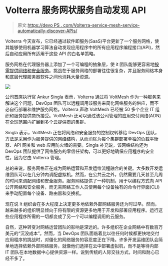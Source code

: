 # Volterra 服务网状服务自动发现 API

> 原文:[https://devo PS . com/Volterra-service-mesh-service-automatically-discover-APIs/](https://devops.com/volterra-service-mesh-service-automatically-discovers-apis/)

Volterra 今天宣布，它已经通过软件即服务(SaaS)平台更新了一个服务网格，使其能够使用机器学习算法自动发现应用程序中的所有应用程序编程接口(API)，然后自动应用所有适用于这些 API 的白名单策略。

服务网格在代理服务器上添加了一个可编程的抽象层，使 it 团队能够更容易地[按需提供网络和安全服务](https://devops.com/why-service-meshes-are-security-tools/)。挑战在于服务网格的部署往往很复杂，并且服务网格本身和底层代理服务器软件之间也消耗大量资源。

![](../Images/ded620141709e6a84e7e16cf74fca050.png)

公司首席执行官 Ankur Singla 表示，Volterra 通过将 VoltMesh 作为一种服务来解决这个问题，DevOps 团队可以远程调用该服务来简化网络服务的供应，而不必自行部署和维护服务网格。Volterra 声称 VoltMesh 已经被 50 多个企业 IT 组织和服务提供商所接受。VoltMesh 还可以通过该公司管理的应用交付网络(ADN)在全球范围内扩展到多个云提供商的集群。

Singla 表示，VoltMesh 正在将网络和安全服务的控制权转移给 DevOps 团队，方法是采用作为服务提供的网络结构，从而消除为每个集群部署单独的负载平衡器、API 网关和 web 应用防火墙的需要。Singla 补充说，该网络结构还为 DevOps 团队提供了网络服务的零信任架构，可以更好地确保应用程序的安全性，因为它由 Volterra 管理。

总的来说，服务网格正在成为网络运营和开发运维流程融合的关键。大多数开发运维团队可以在几分钟内调配虚拟机。然而，在公共云之外，仍然需要几天甚至几周的时间来调配网络和安全服务。服务网格提供了一种机制，用于以编程方式向 API 公开网络和安全服务，而无需网络工作人员使用每个设备独有的命令行界面(CLI)来手动配置每个设备、路由器和交换机。

现在说 It 组织会在多大程度上决定更多地依赖外部网络服务还为时过早。然而，越来越多的组织明显倾向于将有限的资源更多地用于开发和部署应用程序。运行这些应用程序所需的一切都变成了另一个可以编程调用的云服务。

自然，这种转变对网络运营团队的影响是深远的。许多组织在企业网络中有数百万美元的“沉没成本”。然而，当 DevOps 团队面临着比以往任何时候都更快地交付应用程序的挑战时，对僵化的网络服务的容忍度正在下降。许多开发运维团队会简单地选择依赖外部网络服务，就像他们选择在云中部署虚拟机，而不是等待内部 IT 团队在本地数据中心提供资源一样。说到传统的人际交往方式，时间和耐心已经不多了。